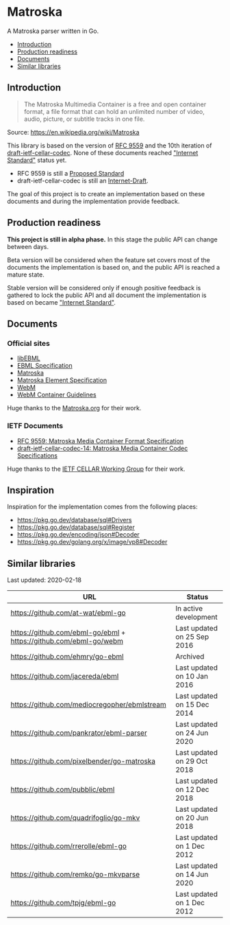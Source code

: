 # Matroska

A Matroska parser written in Go.

- [Introduction](#introduction)
- [Production readiness](#production-readiness)
- [Documents](#documents)
- [Similar libraries](#similar-libraries)

## Introduction

> The Matroska Multimedia Container is a free and open container format, a file format that can hold an unlimited number of video, audio, picture, or subtitle tracks in one file.

Source: https://en.wikipedia.org/wiki/Matroska

This library is based on the version of [RFC 9559][rfc9559] and the 10th iteration of [draft-ietf-cellar-codec][draft-ietf-cellar-codec-14]. None of these documents reached ["Internet Standard"](https://datatracker.ietf.org/html/rfc2026#section-4.1.3) status yet.

- RFC 9559 is still a [Proposed Standard](https://datatracker.ietf.org/doc/html/rfc2026#section-4.1.1)
- draft-ietf-cellar-codec is still an [Internet-Draft](https://datatracker.ietf.org/html/rfc2026#section-2.2).

The goal of this project is to create an implementation based on these documents and during the implementation provide feedback.

## Production readiness

**This project is still in alpha phase.** In this stage the public API can change between days.

Beta version will be considered when the feature set covers most of the documents the implementation is based on, and the public API is reached a mature state.

Stable version will be considered only if enough positive feedback is gathered to lock the public API and all document the implementation is based on became ["Internet Standard"](https://datatracker.ietf.org/html/rfc2026#section-4.1.3).

## Documents

### Official sites

- [libEBML](http://matroska-org.github.io/libebml/)
- [EBML Specification](https://matroska-org.github.io/libebml/specs.html)
- [Matroska](https://www.matroska.org/index.html)
- [Matroska Element Specification](https://matroska.org/technical/elements.html)
- [WebM](https://www.webmproject.org/)
- [WebM Container Guidelines](https://www.webmproject.org/docs/container/)

Huge thanks to the [Matroska.org](https://www.matroska.org/) for their work.

### IETF Documents

- [RFC 9559: Matroska Media Container Format Specification][rfc9559]
- [draft-ietf-cellar-codec-14: Matroska Media Container Codec Specifications][draft-ietf-cellar-codec-14]

Huge thanks to the [IETF CELLAR Working Group](https://datatracker.ietf.org/wg/cellar/charter/) for their work.

## Inspiration

Inspiration for the implementation comes from the following places:

- https://pkg.go.dev/database/sql#Drivers
- https://pkg.go.dev/database/sql#Register
- https://pkg.go.dev/encoding/json#Decoder
- https://pkg.go.dev/golang.org/x/image/vp8#Decoder

## Similar libraries

Last updated: 2020-02-18

| URL                                                               | Status                      |
|-------------------------------------------------------------------|-----------------------------|
| https://github.com/at-wat/ebml-go                                 | In active development       |
| https://github.com/ebml-go/ebml + https://github.com/ebml-go/webm | Last updated on 25 Sep 2016 |
| https://github.com/ehmry/go-ebml                                  | Archived                    |
| https://github.com/jacereda/ebml                                  | Last updated on 10 Jan 2016 |
| https://github.com/mediocregopher/ebmlstream                      | Last updated on 15 Dec 2014 |
| https://github.com/pankrator/ebml-parser                          | Last updated on 24 Jun 2020 |
| https://github.com/pixelbender/go-matroska                        | Last updated on 29 Oct 2018 |
| https://github.com/pubblic/ebml                                   | Last updated on 12 Dec 2018 |
| https://github.com/quadrifoglio/go-mkv                            | Last updated on 20 Jun 2018 |
| https://github.com/rrerolle/ebml-go                               | Last updated on 1 Dec 2012  |
| https://github.com/remko/go-mkvparse                              | Last updated on 14 Jun 2020 |
| https://github.com/tpjg/ebml-go                                   | Last updated on 1 Dec 2012  |

[rfc9559]: https://datatracker.ietf.org/doc/html/rfc9559
[draft-ietf-cellar-codec-14]: https://datatracker.ietf.org/doc/html/draft-ietf-cellar-codec-14
